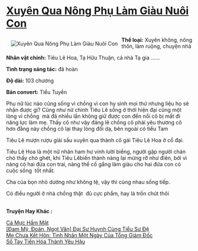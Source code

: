 <a href="https://utruyen.com/xuyen-qua-nong-phu-lam-giau-nuoi-con/19143/" title="Xuyên Qua Nông Phụ Làm Giàu Nuôi Con"><h1>Xuyên Qua Nông Phụ Làm Giàu Nuôi Con</h1></a><div style="display:table"><img align="right" style="float: left; padding: 10px;" src="https://utruyen.com/images/story/200x260/xuyen-qua-nong-phu-lam-giau-nuoi-con.jpg" alt="Xuyên Qua Nông Phụ Làm Giàu Nuôi Con"><strong>Thể loại:</strong> Xuyên không, nông thôn, làm ruộng, chuyện nhà<p></p><strong>Nhân vật chính:</strong> Tiêu Lê Hoa, Tạ Hữu Thuận, cả nhà Tạ gia ……<p></p><strong>Tình trạng sáng tác:</strong> đã hoàn <p></p><strong>Độ dài:</strong> 103 chương <p></p><strong>Bản convert:</strong> Tiểu Tuyền<p></p>Phụ nữ lúc nào cũng sống vì chồng vì con hy sinh mọi thứ nhưng liệu họ sẽ nhận được gì? Cũng như nữ chính Tiêu Lê sống ở thời hiện đại cũng một lòng vì chồng  mà đã nhiều lần không giữ được con đến nổi cô bị mất đi năng lực làm mẹ. Thấy cô như vậy đáng lẽ chồng cô phải yêu thương cô hơn đằng này chồng cô lại thay lòng đổi dạ, bên ngoài có tiểu Tam<p></p>Tiêu Lê mượn rượu giải sầu xuyên qua thành cô gái Tiêu Lê Hoa ở cổ đại.<p></p>Tiêu Lê Hoa là một nữ nhân ham hư vinh lười biếng, người gặp người chán chó thấy chó ghét, khi Tiêu Lêbiến thành nàng lại mừng rỡ như điên, bởi vì nàng có hai đứa con trai, nàng thề cố gắng làm giàu cho hai đứa con có cuộc sống  tốt nhất.<p></p>Cha của bọn nhỏ dường như không tệ, vậy thì cùng nhau sống tiếp.<p></p>Có điều người ở nhà chồng thật  đủ cực phẩm, hay là trốn chút thôi</div><p><br><b>Truyện Hay Khác :</b></p><a href="https://utruyen.com/ca-muc-ham-mat/5678/" alt="Cá Mực Hầm Mật">Cá Mực Hầm Mật</a><br/><a href="https://dammyh.wordpress.com/2019/11/07/dam-my-doan-ngot-van-dai-su-huynh-cung-tieu-su-de/" alt="[Đam Mỹ, Đoản, Ngọt Văn] Đại Sư Huynh Cùng Tiểu Sư Đệ">[Đam Mỹ, Đoản, Ngọt Văn] Đại Sư Huynh Cùng Tiểu Sư Đệ</a><br/><a href="https://truyenngontinhay.wordpress.com/2019/10/03/me-chua-ket-hon-tinh-nhan-mot-ngay-cua-tong-giam-doc/" alt="Mẹ Chưa Kết Hôn: Tình Nhân Một Ngày Của Tổng Giám Đốc">Mẹ Chưa Kết Hôn: Tình Nhân Một Ngày Của Tổng Giám Đốc</a><br/><a href="https://www.wattpad.com/story/204849562-s%E1%BB%95-tay-ti%E1%BA%BFn-h%C3%B3a-th%C3%A0nh-y%C3%AAu-h%E1%BA%ADu" alt="Sổ Tay Tiến Hóa Thành Yêu Hậu">Sổ Tay Tiến Hóa Thành Yêu Hậu</a><br/>